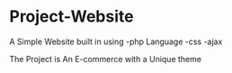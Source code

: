 # Project-Website

A Simple Website built in using
-php Language
-css
-ajax

The Project is An E-commerce with a Unique theme
